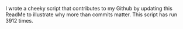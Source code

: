 I wrote a cheeky script that contributes to my Github by updating this ReadMe to illustrate why more than commits matter. This script has run 3912 times.